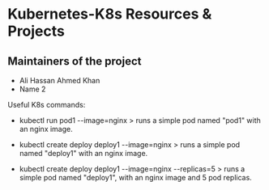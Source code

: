 # Kubernetes-K8s Resources & Projects

## Maintainers of the project

- Ali Hassan Ahmed Khan
- Name 2



Useful K8s commands:

- kubectl run pod1 --image=nginx > runs a simple pod named "pod1" with an nginx image.

- kubectl create deploy deploy1 --image=nginx > runs a simple pod named "deploy1" with an nginx image.

- kubectl create deploy deploy1 --image=nginx --replicas=5  > runs a simple pod named "deploy1", with an nginx image and 5 pod  replicas.

